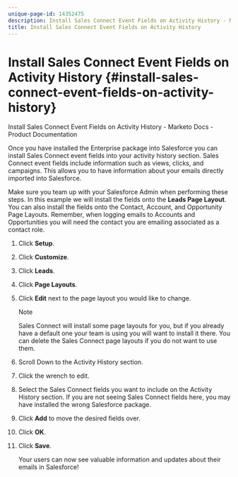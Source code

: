 ```yaml
---
unique-page-id: 14352475
description: Install Sales Connect Event Fields on Activity History - Marketo Docs - Product Documentation
title: Install Sales Connect Event Fields on Activity History
---
```


# Install Sales Connect Event Fields on Activity History {#install-sales-connect-event-fields-on-activity-history}

Install Sales Connect Event Fields on Activity History - Marketo Docs - Product Documentation

Once you have installed the Enterprise package into Salesforce you can install Sales Connect event fields into your activity history section. Sales Connect event fields include information such as views, clicks, and campaigns. This allows you to have information about your emails directly imported into Salesforce.

Make sure you team up with your Salesforce Admin when performing these steps. In this example we will install the fields onto the **Leads Page Layout**. You can also install the fields onto the Contact, Account, and Opportunity Page Layouts. Remember, when logging emails to Accounts and Opportunities you will need the contact you are emailing associated as a contact role.

1. Click **Setup**.
1. Click **Customize**.
1. Click **Leads**.
1. Click **Page Layouts**.
1. Click **Edit** next to the page layout you would like to change.

   >[!NOTE]
   >
   >Sales Connect will install some page layouts for you, but if you already have a default one your team is using you will want to install it there. You can delete the Sales Connect page layouts if you do not want to use them.

1. Scroll Down to the Activity History section.
1. Click the wrench to edit.
1. Select the Sales Connect fields you want to include on the Activity History section. If you are not seeing Sales Connect fields here, you may have installed the wrong Salesforce package.
1. Click **Add** to move the desired fields over.
1. Click **OK**.
1. Click **Save**.

   Your users can now see valuable information and updates about their emails in Salesforce!


